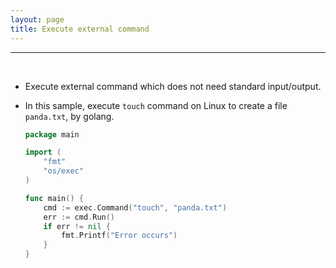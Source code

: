 ```yaml
---
layout: page
title: Execute external command
---
```


***
&nbsp;

* Execute external command which does not need standard input/output.

* In this sample, execute `touch` command on Linux to create a file `panda.txt`, by golang.

    ```go
    package main

    import (
        "fmt"
        "os/exec"
    )

    func main() {
        cmd := exec.Command("touch", "panda.txt")
        err := cmd.Run()
        if err != nil {
            fmt.Printf("Error occurs")
        }
    }
    ```